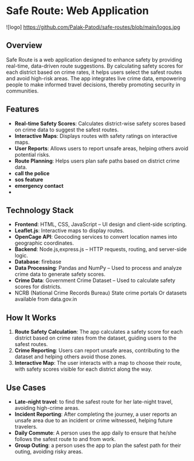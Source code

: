 # Safe Route: Web Application
![logo] https://github.com/Palak-Patodi/safe-routes/blob/main/logos.jpg

## Overview
Safe Route is a web application designed to enhance  safety by providing real-time, data-driven route suggestions. By calculating safety scores for each district based on crime rates, it helps users select the safest routes and avoid high-risk areas. The app integrates live crime data, empowering people to make informed travel decisions, thereby promoting security in communities.

## Features
- **Real-time Safety Scores**: Calculates district-wise safety scores based on crime data to suggest the safest routes.
- **Interactive Maps**: Displays routes with safety ratings on interactive maps.
- **User Reports**: Allows users to report unsafe areas, helping others avoid potential risks.
- **Route Planning**: Helps users plan safe paths based on district crime data.
- **call the police**
- **sos feature**
- **emergency contact**
- 
## Technology Stack
- **Frontend**: HTML, CSS, JavaScript – UI design and client-side scripting.
- **Leaflet.js**: Interactive maps to display routes.
- **OpenCage API**: Geocoding services to convert location names into geographic coordinates.
- **Backend**: Node.js,express.js – HTTP requests, routing, and server-side logic.
- **Database**: firebase
- **Data Processing**: Pandas and NumPy – Used to process and analyze crime data to generate safety scores.
- **Crime Data**: Government Crime Dataset – Used to calculate safety scores for districts.
- NCRB (National Crime Records Bureau)
  State crime portals
  Or datasets available from data.gov.in



## How It Works
1. **Route Safety Calculation**: The app calculates a safety score for each district based on crime rates from the dataset, guiding users to the safest routes.
2. **Crime Reporting**: Users can report unsafe areas, contributing to the dataset and helping others avoid those zones.
3. **Interactive Map**: The user interacts with a map to choose their route, with safety scores visible for each district along the way.

## Use Cases
- **Late-night travel**: to find the safest route for her late-night travel, avoiding high-crime areas.
- **Incident Reporting**: After completing the journey, a user reports an unsafe area due to an incident or crime witnessed, helping future travelers.
- **Daily Commute**: A person uses the app daily to ensure that he/she follows the safest route to and from work.
- **Group Outing**: a person uses the app to plan the safest path for their outing, avoiding risky areas.
